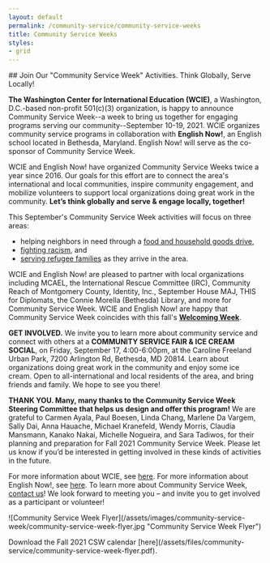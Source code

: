 ```yaml
---
layout: default
permalink: /community-service/community-service-weeks
title: Community Service Weeks
styles:
- grid
---
```

<section markdown="1">
## Join Our "Community Service Week" Activities. Think Globally, Serve Locally!

**The Washington Center for International Education (WCIE)**, a Washington, D.C.-based non-profit 501(c)(3) organization, is happy to announce Community Service Week--a week to bring us together for engaging programs serving our community--September 10-19, 2021. WCIE organizes community service programs in collaboration with **English Now!**, an English school located in Bethesda, Maryland. English Now! will serve as the co-sponsor of Community Service Week.

WCIE and English Now! have organized Community Service Weeks twice a year since 2016. Our goals for this effort are to connect the area's international and local communities, inspire community engagement, and mobilize volunteers to support local organizations doing great work in the community. **Let’s think globally and serve & engage locally, together!**

This September's Community Service Week activities will focus on three areas:

* helping neighbors in need through a [food and household goods drive](/community-service/household-goods-and-food-drive),
* [fighting racism](/community-service/walk-and-talk-against-racism), and
* [serving refugee families](/community-service/refugee-resettlement) as they arrive in the area.

WCIE and English Now! are pleased to partner with local organizations including MCAEL, the International Rescue Committee (IRC), Community Reach of Montgomery County, Identity, Inc., September House MAJ, THIS for Diplomats, the Connie Morella (Bethesda) Library, and more for Community Service Week. WCIE and English Now! are happy that Community Service Week coincides with this fall's [**Welcoming Week**](https://welcomingamerica.org/initiatives/welcoming-week/).

**GET INVOLVED.** We invite you to learn more about community service and connect with others at a **COMMUNITY SERVICE FAIR & ICE CREAM SOCIAL**, on Friday, September 17, 4:00-6:00pm, at the Caroline Freeland Urban Park, 7200 Arlington Rd, Bethesda, MD 20814. Learn about organizations doing great work in the community and enjoy some ice cream. Open to all-international and local residents of the area, and bring friends and family. We hope to see you there!

**THANK YOU. Many, many thanks to the Community Service Week Steering Committee that helps us design and offer this program!** We are grateful to Carmen Ayala, Paul Boesen, Linda Chang, Marlene Da Vargem, Sally Dai, Anna Hauache, Michael Kranefeld, Wendy Morris, Claudia Mansmann, Kanako Nakai, Michelle Nogueira, and Sara Tadiwos, for their planning and preparation for Fall 2021 Community Service Week. Please let us know if you’d be interested in getting involved in these kinds of activities in the future.

For more information about WCIE, see [here](/). For more information about English Now!, see [here](http://english-now.com). To learn more about Community Service Week, [contact us](/contact)!
We look forward to meeting you – and invite you to get involved as a participant or volunteer!
</section>
<div class="callout" markdown="1">
![Community Service Week Flyer](/assets/images/community-service-week/community-service-week-flyer.jpg "Community Service Week Flyer")
<p class="caption" markdown="1">Download the Fall 2021 CSW calendar [here](/assets/files/community-service/community-service-week-flyer.pdf).</p>
<div>
